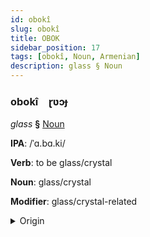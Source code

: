 ```yaml
---
id: obokî
slug: obokî
title: OBOK
sidebar_position: 17
tags: [obokî, Noun, Armenian]
description: glass § Noun
---
```


### obokî&emsp;<span kind="abugida">ɽʋɔɟ</span>

*glass* **§** [Noun](../../tags/Noun)

**IPA**: /ˈɑ.bɑ.ki/

**Verb**: to be glass/crystal

**Noun**: glass/crystal

**Modifier**: glass/crystal-related

<details>
    <summary>Origin</summary>
    Armenian ապակի apaki [ɑpɑˈki]<br/>
    <em>Armenian Language Family</em>
</details>